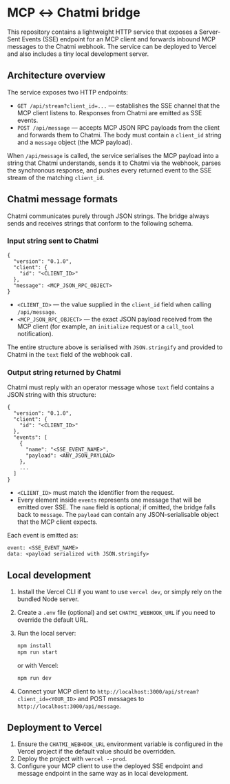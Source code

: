 # MCP ↔ Chatmi bridge

This repository contains a lightweight HTTP service that exposes a Server-Sent Events (SSE) endpoint for an MCP client and forwards inbound MCP messages to the Chatmi webhook. The service can be deployed to Vercel and also includes a tiny local development server.

## Architecture overview

The service exposes two HTTP endpoints:

- `GET /api/stream?client_id=...` — establishes the SSE channel that the MCP client listens to. Responses from Chatmi are emitted as SSE events.
- `POST /api/message` — accepts MCP JSON RPC payloads from the client and forwards them to Chatmi. The body must contain a `client_id` string and a `message` object (the MCP payload).

When `/api/message` is called, the service serialises the MCP payload into a string that Chatmi understands, sends it to Chatmi via the webhook, parses the synchronous response, and pushes every returned event to the SSE stream of the matching `client_id`.

## Chatmi message formats

Chatmi communicates purely through JSON strings. The bridge always sends and receives strings that conform to the following schema.

### Input string sent to Chatmi

```
{
  "version": "0.1.0",
  "client": {
    "id": "<CLIENT_ID>"
  },
  "message": <MCP_JSON_RPC_OBJECT>
}
```

- `<CLIENT_ID>` — the value supplied in the `client_id` field when calling `/api/message`.
- `<MCP_JSON_RPC_OBJECT>` — the exact JSON payload received from the MCP client (for example, an `initialize` request or a `call_tool` notification).

The entire structure above is serialised with `JSON.stringify` and provided to Chatmi in the `text` field of the webhook call.

### Output string returned by Chatmi

Chatmi must reply with an operator message whose `text` field contains a JSON string with this structure:

```
{
  "version": "0.1.0",
  "client": {
    "id": "<CLIENT_ID>"
  },
  "events": [
    {
      "name": "<SSE_EVENT_NAME>",
      "payload": <ANY_JSON_PAYLOAD>
    },
    ...
  ]
}
```

- `<CLIENT_ID>` must match the identifier from the request.
- Every element inside `events` represents one message that will be emitted over SSE. The `name` field is optional; if omitted, the bridge falls back to `message`. The `payload` can contain any JSON-serialisable object that the MCP client expects.

Each event is emitted as:

```
event: <SSE_EVENT_NAME>
data: <payload serialized with JSON.stringify>
```

## Local development

1. Install the Vercel CLI if you want to use `vercel dev`, or simply rely on the bundled Node server.
2. Create a `.env` file (optional) and set `CHATMI_WEBHOOK_URL` if you need to override the default URL.
3. Run the local server:

   ```bash
   npm install
   npm run start
   ```

   or with Vercel:

   ```bash
   npm run dev
   ```

4. Connect your MCP client to `http://localhost:3000/api/stream?client_id=<YOUR_ID>` and POST messages to `http://localhost:3000/api/message`.

## Deployment to Vercel

1. Ensure the `CHATMI_WEBHOOK_URL` environment variable is configured in the Vercel project if the default value should be overridden.
2. Deploy the project with `vercel --prod`.
3. Configure your MCP client to use the deployed SSE endpoint and message endpoint in the same way as in local development.
